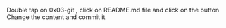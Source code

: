 Double tap on 0x03-git , click on README.md file and click on the button
Change the content and commit it
